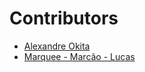 # Contributors

- [Alexandre Okita](https://github.com/AlexandreOkita)
- [Marquee - Marcão - Lucas](https://github.com/m4rquee)
